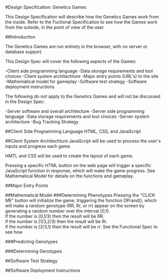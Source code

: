 #Design Specification: Genetics Games

This Design Specification will describe how the Genetics Games work from the inside.  Refer to the Fuctional Specification to see how the Games work from the outside, in the point of view of the user.


##Introduction

The Genetics Games are run entirely in the browser, with no server or database support.

This Design Spec will cover the following aspects of the Games:

-Client side programming language
-Data storage requirements and tool choices
-Client system architechture
-Major entry points (URL's) to the site
-Mathematical model for gameplay
-Software test strategy
-Software deployment instructions

The following do not apply to the Genetics Games and will not be discussed in the Design Spec:

-Server software and overall architecture
-Server side programming language
-Data storage requirements and tool choices
-Server system architecture
-Bug Tracking Strategy


##Client Side Programming Language
HTML, CSS, and JavaScript

##Client System Architechture
JavaScript will be used to process the user's inputs and progress each game.

HMTL and CSS will be used to create the layout of each game.  

Pressing a specific HTML button on the web page will trigger a specific JavaScript function in response, which will make the game progress.  See Mathematical Model for details on the functions and gameplay.

##Major Entry Points


##Mathematical Model 
###Determining Phenotypes
Pressing the "CLICK ME" button will initialize the game, triggering the function DPrand(), which will make a random genotype (RR, Rr, or rr) appear on the screen by generating a random number over the interval [0,1).  
If the number is [0,1/3) then the result will be RR.  
If the number is [1/3,2/3) then the result will be Rr.  
If the number is [2/3,1) then the result will be rr.
See the Functional Spec to see how 

###Predicting Genotypes


###Determining Genotypes



##Software Test Strategy


##Software Deployment Instructions

